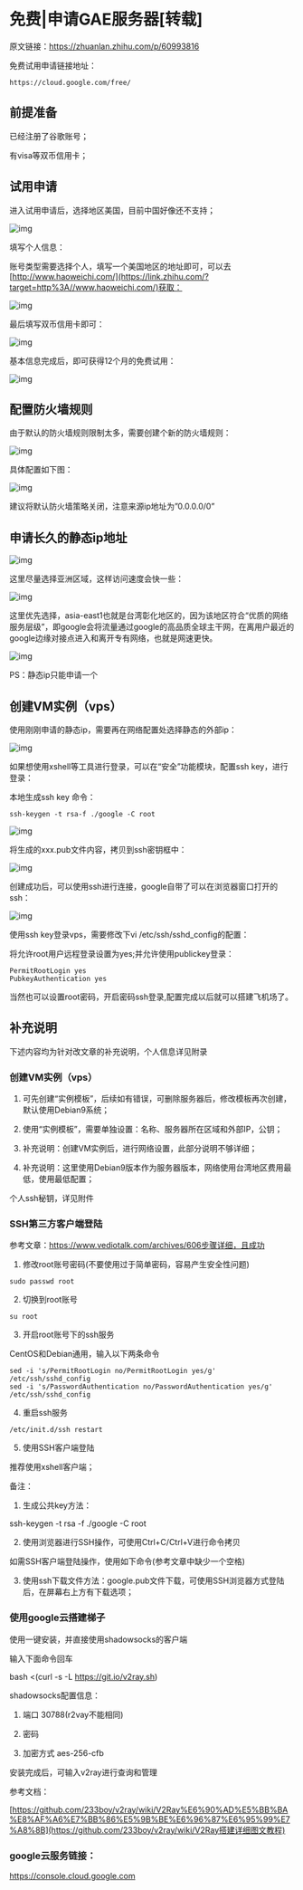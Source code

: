 # 免费|申请GAE服务器[转载]

原文链接：https://zhuanlan.zhihu.com/p/60993816

免费试用申请链接地址：

```text
https://cloud.google.com/free/
```

## **前提准备**

已经注册了谷歌账号；

有visa等双币信用卡；

## **试用申请**

进入试用申请后，选择地区美国，目前中国好像还不支持；

![img](https://quentin-md.oss-cn-shanghai.aliyuncs.com/img/2020/03/GAE申请/GAE申请v2-2ea770c340db155d9eb364d4b0127142_1440w.jpg)

填写个人信息：

账号类型需要选择个人，填写一个美国地区的地址即可，可以去[http://www.haoweichi.com/](https://link.zhihu.com/?target=http%3A//www.haoweichi.com/)获取：



![img](https://quentin-md.oss-cn-shanghai.aliyuncs.com/img/2020/03/GAE申请/GAE申请v2-5abc819569960e2eb3af67daea7e41d7_1440w.jpg)





最后填写双币信用卡即可：



![img](https://quentin-md.oss-cn-shanghai.aliyuncs.com/img/2020/03/GAE申请/GAE申请v2-be8f4123e391121ceb0d5e4fd4236869_1440w.jpg)



基本信息完成后，即可获得12个月的免费试用：



![img](https://quentin-md.oss-cn-shanghai.aliyuncs.com/img/2020/03/GAE申请/GAE申请v2-3f61298d17c44bbfda9db5c9e9e9101d_1440w.jpg)





## **配置防火墙规则**

由于默认的防火墙规则限制太多，需要创建个新的防火墙规则：



![img](https://quentin-md.oss-cn-shanghai.aliyuncs.com/img/2020/03/GAE申请/GAE申请v2-f8feba727ae3871a5dcf00c945f3e7b3_1440w.jpg)



具体配置如下图：



![img](https://quentin-md.oss-cn-shanghai.aliyuncs.com/img/2020/03/GAE申请/GAE申请v2-5803a276fe1a46de5166ee3ff4af76e3_1440w.jpg)



建议将默认防火墙策略关闭，注意来源ip地址为”0.0.0.0/0”

## **申请长久的静态ip地址**

![img](https://quentin-md.oss-cn-shanghai.aliyuncs.com/img/2020/03/GAE申请/GAE申请v2-d64389eee7bd77ff5819728d784c0323_1440w.jpg)

这里尽量选择亚洲区域，这样访问速度会快一些：



![img](https://quentin-md.oss-cn-shanghai.aliyuncs.com/img/2020/03/GAE申请/GAE申请v2-d5cd03c17009fc243b34025f407d5bf4_1440w.jpg)



这里优先选择，asia-east1也就是台湾彰化地区的，因为该地区符合“优质的网络服务层级”，即google会将流量通过google的高品质全球主干网，在离用户最近的google边缘对接点进入和离开专有网络，也就是网速更快。



![img](https://quentin-md.oss-cn-shanghai.aliyuncs.com/img/2020/03/GAE申请/GAE申请v2-c8a6792c66e176dcadb27806e244e151_1440w.jpg)



PS：静态ip只能申请一个

## **创建VM实例（vps）**

使用刚刚申请的静态ip，需要再在网络配置处选择静态的外部ip：



![img](https://quentin-md.oss-cn-shanghai.aliyuncs.com/img/2020/03/GAE申请/GAE申请v2-e819f22672487868a0428b2e24426119_1440w.jpg)



如果想使用xshell等工具进行登录，可以在“安全”功能模块，配置ssh key，进行登录：

本地生成ssh key 命令：

```text
ssh-keygen -t rsa-f ./google -C root
```



![img](https://quentin-md.oss-cn-shanghai.aliyuncs.com/img/2020/03/GAE申请/GAE申请v2-f41a626b068ce281d7c5eba2666369d7_1440w.jpg)



将生成的xxx.pub文件内容，拷贝到ssh密钥框中：



![img](https://quentin-md.oss-cn-shanghai.aliyuncs.com/img/2020/03/GAE申请/GAE申请v2-89481e1732063b2b029543558f40d4f4_1440w.jpg)



创建成功后，可以使用ssh进行连接，google自带了可以在浏览器窗口打开的ssh：



![img](https://quentin-md.oss-cn-shanghai.aliyuncs.com/img/2020/03/GAE申请/GAE申请v2-4321ad2ef784445b0a32ee56181ce0a4_1440w.jpg)



使用ssh key登录vps，需要修改下vi /etc/ssh/sshd_config的配置：

将允许root用户远程登录设置为yes;并允许使用publickey登录：

```text
PermitRootLogin yes
PubkeyAuthentication yes
```

当然也可以设置root密码，开启密码ssh登录,配置完成以后就可以搭建飞机场了。



## 补充说明

下述内容均为针对改文章的补充说明，个人信息详见附录

### 创建VM实例（vps）

1)  可先创建“实例模板”，后续如有错误，可删除服务器后，修改模板再次创建，默认使用Debian9系统；

2)  使用“实例模板”，需要单独设置：名称、服务器所在区域和外部IP，公钥；

3)  补充说明：创建VM实例后，进行网络设置，此部分说明不够详细；

4)  补充说明：这里使用Debian9版本作为服务器版本，网络使用台湾地区费用最低，使用最低配置；

个人ssh秘钥，详见附件

### SSH第三方客户端登陆

参考文章：https://www.vediotalk.com/archives/606步骤详细，且成功

 

1)  修改root账号密码(不要使用过于简单密码，容易产生安全性问题)

```
sudo passwd root
```

2)  切换到root账号

```
su root
```

3)  开启root账号下的ssh服务

CentOS和Debian通用，输入以下两条命令

```
sed -i 's/PermitRootLogin no/PermitRootLogin yes/g' /etc/ssh/sshd_config
sed -i 's/PasswordAuthentication no/PasswordAuthentication yes/g' /etc/ssh/sshd_config
```

4)  重启ssh服务

```
/etc/init.d/ssh restart
```

5)  使用SSH客户端登陆

推荐使用xshell客户端；

 

备注：

1)  生成公共key方法：

ssh-keygen -t rsa -f ./google -C root

2)  使用浏览器进行SSH操作，可使用Ctrl+C/Ctrl+V进行命令拷贝

如需SSH客户端登陆操作，使用如下命令(参考文章中缺少一个空格)

3)  使用ssh下载文件方法：google.pub文件下载，可使用SSH浏览器方式登陆后，在屏幕右上方有下载选项；

 

### 使用google云搭建梯子

使用一键安装，并直接使用shadowsocks的客户端

 

输入下面命令回车

bash <(curl -s -L https://git.io/v2ray.sh)

shadowsocks配置信息：

1)  端口 30788(r2vay不能相同)

2)  密码

3)  加密方式 aes-256-cfb

 

安装完成后，可输入v2ray进行查询和管理

参考文档：

[https://github.com/233boy/v2ray/wiki/V2Ray%E6%90%AD%E5%BB%BA%E8%AF%A6%E7%BB%86%E5%9B%BE%E6%96%87%E6%95%99%E7%A8%8B](https://github.com/233boy/v2ray/wiki/V2Ray搭建详细图文教程)

###  google云服务链接：

https://console.cloud.google.com